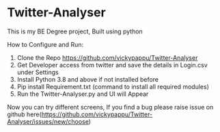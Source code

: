 # Twitter-Analyser
This is my BE Degree project, Built using python

How to Configure and Run:
1. Clone the Repo https://github.com/vickypappu/Twitter-Analyser
2. Get Developer access from twitter and save the details in Login.csv under Settings
3. Install Python 3.8 and above if not installed before
4. Pip install Requirement.txt (command to install all required modules)
5. Run the Twitter-Analyser.py and UI will Appear

Now you can try different screens, If you find a bug please raise issue on github here(https://github.com/vickypappu/Twitter-Analyser/issues/new/choose)
